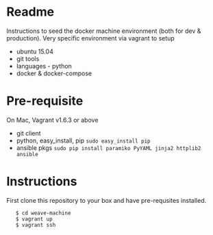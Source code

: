 # Readme
Instructions to seed the docker machine environment (both for dev & production).  Very specific environment via vagrant to setup

   * ubuntu 15.04
   * git tools
   * languages - python
   * docker & docker-compose

# Pre-requisite
On Mac, Vagrant v1.6.3 or above

   * git client
   * python, easy_install, pip `sudo easy_install pip`
   * ansible pkgs `sudo pip install paramiko PyYAML jinja2 httplib2 ansible`

# Instructions
First clone this repository to your box and have pre-requsites installed.

```
   $ cd weave-machine
   $ vagrant up
   $ vagrant ssh
```


